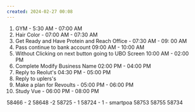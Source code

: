 ```yaml
---
created: 2024-02-27 00:08
---
```

1. GYM - 5:30 AM - 07:00 AM
2. Hair Color - 07:00 AM - 07:30 AM
3. Get Ready and Have Protein and Reach Office - 07:30 AM - 09: 00 AM
4. Pass continue to bank account 09:00 AM - 10:00 AM
5. Without Clicking on next button going to UBO Screen 10:00 AM - 02:00 PM
6. Complete Modify Business Name 02:00 PM - 04:00 PM
7. Reply to Reolut's 04:30 PM - 05:00 PM
8. Reply to uplers's
10. Make a plan for Revoults - 05:00 PM - 06:00 PM
11. Study Vue - 06:00 PM - 08:00 PM

58466 - 2 
58648 -2 
58725 - 1
58724 - 1 - smartpoa
58753
58755
58734


